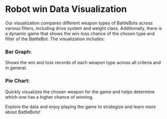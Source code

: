# Robot win Data Visualization

Our visualization compares different weapon types of BattleBots across various filters, including drive system and weight class. Additionally, there is a dynamic game that shows the win-loss chance of the chosen type and filter of the BattleBot. The visualization includes:

### Bar Graph: 
Shows the win and loss records of each weapon type across all criteria and in general.

### Pie Chart: 
Quickly visualizes the chosen weapon for the game and helps determine which one has a higher chance of winning.

Explore the data and enjoy playing the game to strategize and learn more about BattleBots!